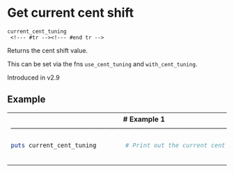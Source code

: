 # Get current cent shift

```
current_cent_tuning 
 <!--- #tr --><!--- #end tr -->
```


Returns the cent shift value.

This can be set via the fns `use_cent_tuning` and `with_cent_tuning`.

Introduced in v2.9

## Example

<table class="examples">
<tr>
<th colspan="2" class="even head"># Example 1 ──────────────────────────────────────────────────────</th>
</tr>
<tr>
<td class="even">

```ruby
puts current_cent_tuning



```

</td>
<td class="even">

<!--- #tr -->
```ruby
# Print out the current cent shift



```
<!--- #end tr -->

</td>
</tr>
</table>

